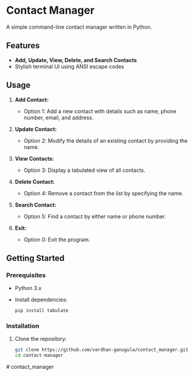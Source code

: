 # Contact Manager

A simple command-line contact manager written in Python.

## Features

- **Add, Update, View, Delete, and Search Contacts**
- Stylish terminal UI using ANSI escape codes

## Usage

1. **Add Contact:**
    - Option 1: Add a new contact with details such as name, phone number, email, and address.

2. **Update Contact:**
    - Option 2: Modify the details of an existing contact by providing the name.

3. **View Contacts:**
    - Option 3: Display a tabulated view of all contacts.

4. **Delete Contact:**
    - Option 4: Remove a contact from the list by specifying the name.

5. **Search Contact:**
    - Option 5: Find a contact by either name or phone number.

0. **Exit:**
    - Option 0: Exit the program.

## Getting Started

### Prerequisites

- Python 3.x
- Install dependencies:

    ```bash
    pip install tabulate
    ```

### Installation

1. Clone the repository:

   ```bash
   git clone https://github.com/vardhan-ganugula/contact_manager.git
   cd contact-manager
#   c o n t a c t _ m a n a g e r  
 